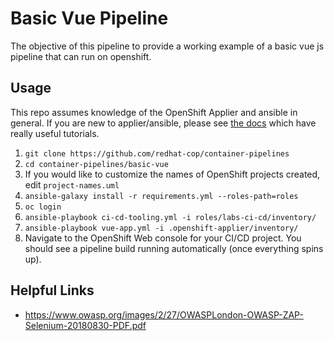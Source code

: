 # Basic Vue Pipeline

The objective of this pipeline to provide a working example of a basic vue js pipeline that can run on openshift.

## Usage

This repo assumes knowledge of the OpenShift Applier and ansible in general. If you are new to applier/ansible, please see [the docs](https://github.com/redhat-cop/openshift-applier) which have really useful tutorials. 

1. `git clone https://github.com/redhat-cop/container-pipelines`
2. `cd container-pipelines/basic-vue`
3. If you would like to customize the names of OpenShift projects created, edit `project-names.uml`
4. `ansible-galaxy install -r requirements.yml --roles-path=roles` 
5. `oc login`
6. `ansible-playbook ci-cd-tooling.yml -i roles/labs-ci-cd/inventory/`
7. `ansible-playbook vue-app.yml -i .openshift-applier/inventory/`
8. Navigate to the OpenShift Web console for your CI/CD project. You should see a pipeline build running automatically (once everything spins up).

## Helpful Links
- https://www.owasp.org/images/2/27/OWASPLondon-OWASP-ZAP-Selenium-20180830-PDF.pdf
